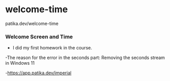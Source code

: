 # welcome-time
patika.dev/welcome-time

### Welcome Screen and Time
- I did my first homework in the course.

-The reason for the error in the seconds part: Removing the seconds stream in Windows 11

-https://app.patika.dev/imperial
